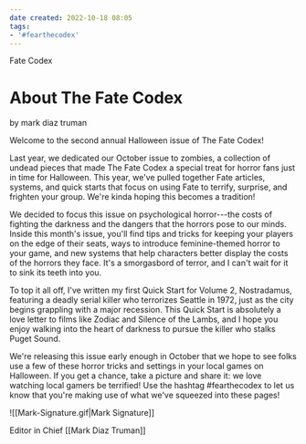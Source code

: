 ```yaml
---
date created: 2022-10-18 08:05
tags:
- '#fearthecodex'
---
```


Fate Codex

# About The Fate Codex

by mark diaz truman

Welcome to the second annual Halloween issue of The Fate Codex!

Last year, we dedicated our October issue to zombies, a collection of undead pieces that made The Fate Codex a special treat for horror fans just in time for Halloween. This year, we've pulled together Fate articles, systems, and quick starts that focus on using Fate to terrify, surprise, and frighten your group. We're kinda hoping this becomes a tradition!

We decided to focus this issue on psychological horror---the costs of fighting the darkness and the dangers that the horrors pose to our minds. Inside this month's issue, you'll find tips and tricks for keeping your players on the edge of their seats, ways to introduce feminine-themed horror to your game, and new systems that help characters better display the costs of the horrors they face. It's a smorgasbord of terror, and I can't wait for it to sink its teeth into you.

To top it all off, I've written my first Quick Start for Volume 2, Nostradamus, featuring a deadly serial killer who terrorizes Seattle in 1972, just as the city begins grappling with a major recession.  This Quick Start is absolutely a love letter to films like Zodiac and Silence of the Lambs, and I hope you enjoy walking into the heart of darkness to pursue the killer who stalks Puget Sound.

We're releasing this issue early enough in October that we hope to see folks use a few of these horror tricks and settings in your local games on Halloween. If you get a chance, take a picture and share it: we love watching local gamers be terrified! Use the hashtag #fearthecodex to let us know that you're making use of what we've squeezed into these pages!

![[Mark-Signature.gif|Mark Signature]]

Editor in Chief
[[Mark Diaz Truman]]

